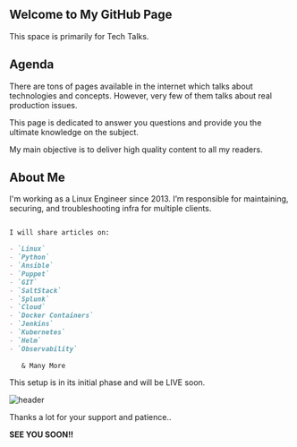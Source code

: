 ## Welcome to My GitHub Page

This space is primarily for Tech Talks. 


## Agenda

There are tons of pages available in the internet which talks about technologies and concepts. 
However, very few of them talks about real production issues. 

This page is dedicated to answer you questions and provide you the ultimate knowledge on the subject. 

My main objective is to deliver high quality content to all my readers. 


## About Me

I'm working as a Linux Engineer since 2013. I’m responsible for maintaining, securing, and troubleshooting infra for multiple clients. 



```markdown

I will share articles on:

- `Linux`
- `Python` 
- `Ansible`
- `Puppet`
- `GIT`
- `SaltStack`
- `Splunk` 
- `Cloud`
- `Docker Containers`
- `Jenkins`
- `Kubernetes`
- `Helm`
- `Observability`
   
   & Many More

```

This setup is in its initial phase and will be LIVE soon. 

![header](https://user-images.githubusercontent.com/89134716/177989363-72ceb43e-15c3-444a-828d-ed1a5e87d50d.jpeg)


Thanks a lot for your support and patience..

**SEE YOU SOON!!**

